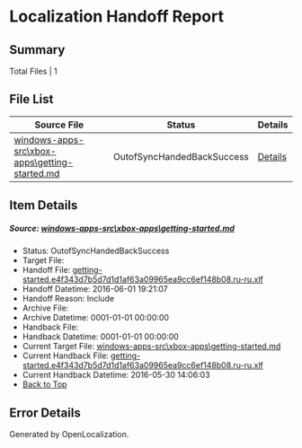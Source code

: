 # <a name='report-top'></a> Localization Handoff Report

## Summary
 Total Files | 1

## File List
 Source File | Status | Details 
 ----------- | ------ | ------- 
 [windows-apps-src\xbox-apps\getting-started.md](https://github.com/Microsoft/windows-apps/blob/cde4263cbf49ab3347752be678f1cbdac5d33eb8/windows-apps-src/xbox-apps/getting-started.md) | OutofSyncHandedBackSuccess | [Details](#b3509114cee233b451dbe769b945c354e713d5553824)

## Item Details
##### <a name='b3509114cee233b451dbe769b945c354e713d5553824'></a> Source: [windows-apps-src\xbox-apps\getting-started.md](https://github.com/Microsoft/windows-apps/blob/cde4263cbf49ab3347752be678f1cbdac5d33eb8/windows-apps-src/xbox-apps/getting-started.md)
* Status: OutofSyncHandedBackSuccess
* Target File: 
* Handoff File: [getting-started.e4f343d7b5d7d1d1af63a09965ea9cc6ef148b08.ru-ru.xlf](https://github.com/Microsoft/WDG.handoff/blob/6440dfdb8c6b7a2a40f09bc7e5bf23dc567c43a1/ol-handoff/Microsoft/windows-apps.ru-ru/master/getting-started.e4f343d7b5d7d1d1af63a09965ea9cc6ef148b08.ru-ru.xlf)
* Handoff Datetime: 2016-06-01 19:21:07
* Handoff Reason: Include
* Archive File: 
* Archive Datetime: 0001-01-01 00:00:00
* Handback File: 
* Handback Datetime: 0001-01-01 00:00:00
* Current Target File: [windows-apps-src\xbox-apps\getting-started.md](https://github.com/Microsoft/windows-apps.ru-ru/blob/e7872f786e987c46c3fca5f20ec42607f78920f2/windows-apps-src/xbox-apps/getting-started.md)
* Current Handback File: [getting-started.e4f343d7b5d7d1d1af63a09965ea9cc6ef148b08.ru-ru.xlf](https://github.com/Microsoft/WDG.handback/blob/0faf9b4ce6b19170fe83f60d030e1eaf7d92ea97/ol-handback/Microsoft/windows-apps.ru-ru/master/getting-started.e4f343d7b5d7d1d1af63a09965ea9cc6ef148b08.ru-ru.xlf)
* Current Handback Datetime: 2016-05-30 14:06:03
* [Back to Top](#report-top)


## Error Details

Generated by OpenLocalization.
